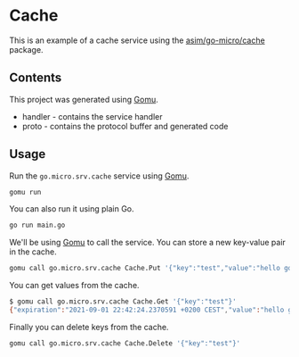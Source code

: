 # Cache

This is an example of a cache service using the [asim/go-micro/cache][1] package.

## Contents

This project was generated using [Gomu][2].

* handler - contains the service handler
* proto - contains the protocol buffer and generated code

## Usage

Run the `go.micro.srv.cache` service using [Gomu][2].

```bash
gomu run
```

You can also run it using plain Go.

```bash
go run main.go
```

We'll be using [Gomu][2] to call the service. You can store a new key-value
pair in the cache.

```bash
gomu call go.micro.srv.cache Cache.Put '{"key":"test","value":"hello go-micro","duration":"12h"}'
```

You can get values from the cache.

```bash
$ gomu call go.micro.srv.cache Cache.Get '{"key":"test"}'
{"expiration":"2021-09-01 22:42:24.2370591 +0200 CEST","value":"hello go-micro"}
```

Finally you can delete keys from the cache.

```bash
gomu call go.micro.srv.cache Cache.Delete '{"key":"test"}'
```

[1]: https://github.com/asim/go-micro/tree/master/cache
[2]: https://github.com/asim/go-micro/tree/master/cmd/gomu
